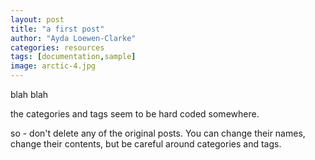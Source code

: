 ```yaml
---
layout: post
title: "a first post"
author: "Ayda Loewen-Clarke"
categories: resources
tags: [documentation,sample]
image: arctic-4.jpg
---
```


blah blah

the categories and tags seem to be hard coded somewhere.

so - don't delete any of the original posts. You can change their names, change their contents, but be careful around categories and tags.
